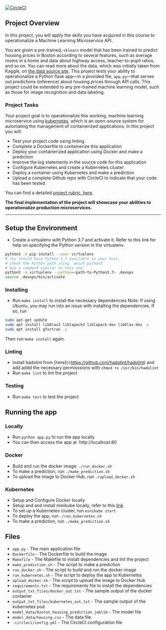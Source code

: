 [![CircleCI](https://dl.circleci.com/status-badge/img/gh/ifeLight/ml-kub-project/tree/main.svg?style=svg)](https://dl.circleci.com/status-badge/redirect/gh/ifeLight/ml-kub-project/tree/main)

## Project Overview

In this project, you will apply the skills you have acquired in this course to operationalize a Machine Learning Microservice API.

You are given a pre-trained, `sklearn` model that has been trained to predict housing prices in Boston according to several features, such as average rooms in a home and data about highway access, teacher-to-pupil ratios, and so on. You can read more about the data, which was initially taken from Kaggle, on [the data source site](https://www.kaggle.com/c/boston-housing). This project tests your ability to operationalize a Python flask app—in a provided file, `app.py`—that serves out predictions (inference) about housing prices through API calls. This project could be extended to any pre-trained machine learning model, such as those for image recognition and data labeling.

### Project Tasks

Your project goal is to operationalize this working, machine learning microservice using [kubernetes](https://kubernetes.io/), which is an open-source system for automating the management of containerized applications. In this project you will:

* Test your project code using linting
* Complete a Dockerfile to containerize this application
* Deploy your containerized application using Docker and make a prediction
* Improve the log statements in the source code for this application
* Configure Kubernetes and create a Kubernetes cluster
* Deploy a container using Kubernetes and make a prediction
* Upload a complete Github repo with CircleCI to indicate that your code has been tested

You can find a detailed [project rubric, here](https://review.udacity.com/#!/rubrics/2576/view).

**The final implementation of the project will showcase your abilities to operationalize production microservices.**

---

## Setup the Environment

* Create a virtualenv with Python 3.7 and activate it. Refer to this link for help on specifying the Python version in the virtualenv.

```bash
python3 -m pip install --user virtualenv
# You should have Python 3.7 available in your host. 
# Check the Python path using `which python3`
# Use a command similar to this one:
python3 -m virtualenv --python=<path-to-Python3.7> .devops
source .devops/bin/activate
```

### Installing

* Run `make install` to install the necessary dependencies
Note: If using Ubuntu, you may run into an issue with installing the dependencies. If so, run 

```bash
sudo apt-get update
sudo apt install libblas3 liblapack3 liblapack-dev libblas-dev -y
sudo apt install gfortran -y
```

Then run `make install` again.

### Linting

* Install hadolint from [here](<https://github.com/hadolint/hadolint) and add addd the necessary permisssions with `chmod +x /usr/bin/hadolint`
* Run `make lint` to lint the project

### Testing

* Run `make test` to test the project

## Running the app

### Locally

* Run `python app.py` to run the app locally
* You can then access the app at `http://localhost:80

### Docker

* Build and run the docker image: `./run_docker.sh`
* To make a prediction, run `./make_prediction.sh`
* To upload the image to Docker Hub, run `./upload_docker.sh`

### Kubernetes

* Setup and Configure Docker locally
* Setup and and install minikube locally, refer to this [link](https://kubernetes.io/docs/tasks/tools/install-minikube/)
* To set up a Kubernetes cluster, run `minikube start`
* To deploy the app, run `./run_kubernetes.sh`
* To make a prediction, run `./make_prediction.sh`

## Files

* `app.py` - The main application file
* `Dockerfile` - The Dockerfile to build the image
* `Makefile` - The Makefile to install dependencies and lint the project
* `make_prediction.sh` - The script to make a prediction
* `run_docker.sh` - The script to build and run the docker image
* `run_kubernetes.sh` - The script to deploy the app to Kubernetes
* `upload_docker.sh` - The script to upload the image to Docker Hub
* `requirements.txt` - The requirements file to install the dependencies
* `output_txt_files/docker_out.txt` - The sample output of the docker container
* `output_txt_files/kubernetes_out.txt` - The sample output of the kubernetes pod
* `model_data/boston_housing_prediction.joblib` - The model file
* `model_data/housing.csv` - The data file
* `.circleci/config.yml` - The CircleCI configuration file